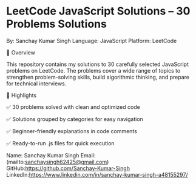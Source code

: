 <h1>LeetCode JavaScript Solutions – 30 Problems Solutions </h1>

By: Sanchay Kumar Singh
Language: JavaScript 
Platform: LeetCode

📌 Overview

This repository contains my solutions to 30 carefully selected JavaScript problems on LeetCode.
The problems cover a wide range of topics to strengthen problem-solving skills, build algorithmic thinking, and prepare for technical interviews.

🌟 Highlights

✅ 30 problems solved with clean and optimized code

✅ Solutions grouped by categories for easy navigation

✅ Beginner-friendly explanations in code comments

✅ Ready-to-run .js files for quick execution


Name: Sanchay Kumar Singh
Email: (mailto:sanchaysingh62425@gmail.com) <br/>
GitHub:https://github.com/Sanchay-Kumar-Singh <br/>
LinkedIn:https://www.linkedin.com/in/sanchay-kumar-singh-a48155297/
